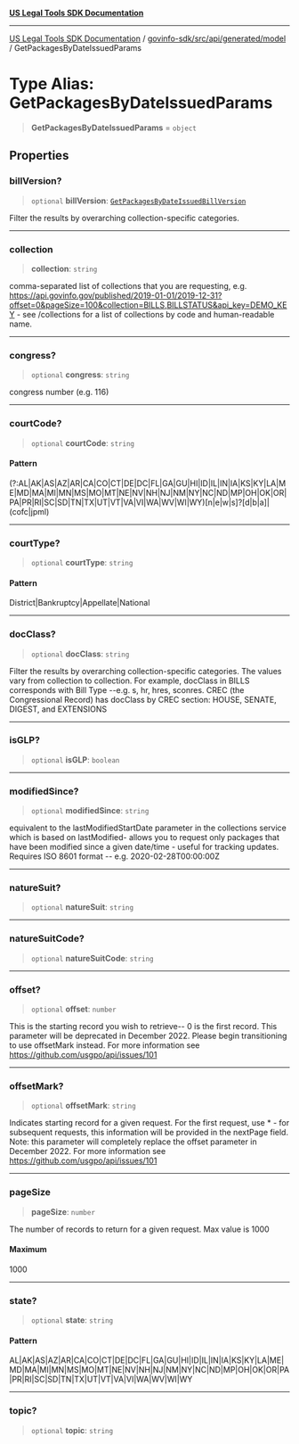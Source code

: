 [**US Legal Tools SDK Documentation**](../../../../../../README.md)

***

[US Legal Tools SDK Documentation](../../../../../../README.md) / [govinfo-sdk/src/api/generated/model](../README.md) / GetPackagesByDateIssuedParams

# Type Alias: GetPackagesByDateIssuedParams

> **GetPackagesByDateIssuedParams** = `object`

## Properties

### billVersion?

> `optional` **billVersion**: [`GetPackagesByDateIssuedBillVersion`](GetPackagesByDateIssuedBillVersion.md)

Filter the results by overarching collection-specific categories.

***

### collection

> **collection**: `string`

comma-separated list of collections that you are requesting, e.g. https://api.govinfo.gov/published/2019-01-01/2019-12-31?offset=0&pageSize=100&collection=BILLS,BILLSTATUS&api_key=DEMO_KEY - see /collections for a list of collections by code and human-readable name.

***

### congress?

> `optional` **congress**: `string`

congress number (e.g. 116)

***

### courtCode?

> `optional` **courtCode**: `string`

#### Pattern

(?:AL|AK|AS|AZ|AR|CA|CO|CT|DE|DC|FL|GA|GU|HI|ID|IL|IN|IA|KS|KY|LA|ME|MD|MA|MI|MN|MS|MO|MT|NE|NV|NH|NJ|NM|NY|NC|ND|MP|OH|OK|OR|PA|PR|RI|SC|SD|TN|TX|UT|VT|VA|VI|WA|WV|WI|WY)[n|e|w|s]?[d|b|a]|(cofc|jpml)

***

### courtType?

> `optional` **courtType**: `string`

#### Pattern

District|Bankruptcy|Appellate|National

***

### docClass?

> `optional` **docClass**: `string`

Filter the results by overarching collection-specific categories. The values vary from collection to collection. For example, docClass in BILLS corresponds with Bill Type --e.g. s, hr, hres, sconres. CREC (the Congressional Record) has docClass by CREC section: HOUSE, SENATE, DIGEST, and EXTENSIONS

***

### isGLP?

> `optional` **isGLP**: `boolean`

***

### modifiedSince?

> `optional` **modifiedSince**: `string`

equivalent to the lastModifiedStartDate parameter in the collections service which is based on lastModified- allows you to request only packages that have been modified since a given date/time - useful for tracking updates. Requires ISO 8601 format -- e.g. 2020-02-28T00:00:00Z

***

### natureSuit?

> `optional` **natureSuit**: `string`

***

### natureSuitCode?

> `optional` **natureSuitCode**: `string`

***

### offset?

> `optional` **offset**: `number`

This is the starting record you wish to retrieve-- 0 is the first record. This parameter will be deprecated in December 2022. Please begin transitioning to use offsetMark instead. For more information see https://github.com/usgpo/api/issues/101

***

### offsetMark?

> `optional` **offsetMark**: `string`

Indicates starting record for a given request. For the first request, use * - for subsequent requests, this information will be provided in the nextPage field. Note: this parameter will completely replace the offset parameter in December 2022. For more information see https://github.com/usgpo/api/issues/101

***

### pageSize

> **pageSize**: `number`

The number of records to return for a given request. Max value is 1000

#### Maximum

1000

***

### state?

> `optional` **state**: `string`

#### Pattern

AL|AK|AS|AZ|AR|CA|CO|CT|DE|DC|FL|GA|GU|HI|ID|IL|IN|IA|KS|KY|LA|ME|MD|MA|MI|MN|MS|MO|MT|NE|NV|NH|NJ|NM|NY|NC|ND|MP|OH|OK|OR|PA|PR|RI|SC|SD|TN|TX|UT|VT|VA|VI|WA|WV|WI|WY

***

### topic?

> `optional` **topic**: `string`

